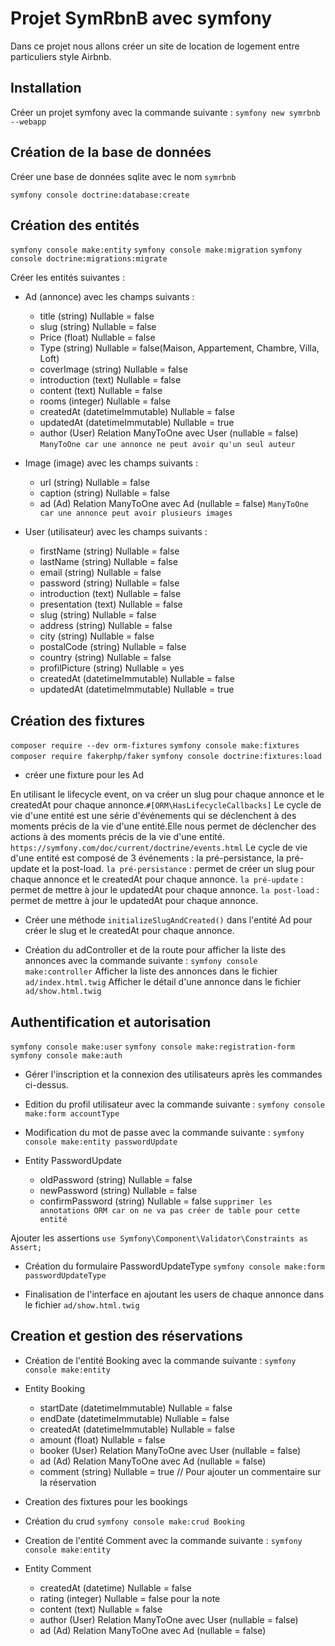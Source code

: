 # Projet SymRbnB avec symfony

Dans ce projet nous allons créer un site de location de logement entre particuliers style Airbnb.

## Installation
Créer un projet symfony avec la commande suivante :
`symfony new symrbnb --webapp`

## Création de la base de données

Créer une base de données sqlite avec le nom `symrbnb`

`symfony console doctrine:database:create`

## Création des entités

`symfony console make:entity`
`symfony console make:migration`
`symfony console doctrine:migrations:migrate`

Créer les entités suivantes :

- Ad (annonce) avec les champs suivants :
    - title (string) Nullable = false
    - slug (string) Nullable = false
    - Price (float) Nullable = false
    - Type (string) Nullable = false(Maison, Appartement, Chambre, Villa, Loft)
    - coverImage (string) Nullable = false
    - introduction (text) Nullable = false
    - content (text) Nullable = false
    - rooms (integer) Nullable = false
    - createdAt (datetimeImmutable) Nullable = false
    - updatedAt (datetimeImmutable) Nullable = true
    - author (User) Relation ManyToOne avec User (nullable = false) `ManyToOne car une annonce ne peut avoir qu'un seul auteur` 

- Image (image) avec les champs suivants :
    - url (string) Nullable = false
    - caption (string) Nullable = false
    - ad (Ad) Relation ManyToOne avec Ad (nullable = false) `ManyToOne car une annonce peut avoir plusieurs images`

- User (utilisateur) avec les champs suivants :
    - firstName (string) Nullable = false
    - lastName (string) Nullable = false
    - email (string) Nullable = false
    - password (string) Nullable = false
    - introduction (text) Nullable = false
    - presentation (text) Nullable = false
    - slug (string) Nullable = false
    - address (string) Nullable = false
    - city (string) Nullable = false
    - postalCode (string) Nullable = false
    - country (string) Nullable = false
    - profilPicture (string) Nullable = yes
    - createdAt (datetimeImmutable) Nullable = false
    - updatedAt (datetimeImmutable) Nullable = true




## Création des fixtures
`composer require --dev orm-fixtures`
`symfony console make:fixtures`
`composer require fakerphp/faker`
`symfony console doctrine:fixtures:load`

- créer une fixture pour les Ad

En utilisant le lifecycle event, on va créer un slug pour chaque annonce et le createdAt  pour chaque annonce.`#[ORM\HasLifecycleCallbacks]`
Le cycle de vie d'une entité est une série d'événements qui se déclenchent à des moments précis de la vie d'une entité.Elle nous permet de déclencher des actions à des moments précis de la vie d'une entité.
`https://symfony.com/doc/current/doctrine/events.html` 
Le cycle de vie d'une entité est composé de 3 événements : la pré-persistance, la pré-update et la post-load.
`la pré-persistance` : permet de créer un slug pour chaque annonce et le createdAt pour chaque annonce.
`la pré-update` : permet de mettre à jour le updatedAt pour chaque annonce.
`la post-load` : permet de mettre à jour le updatedAt pour chaque annonce.

- Créer une méthode `initializeSlugAndCreated()` dans l'entité Ad pour créer le slug et le createdAt pour chaque annonce.

- Création du adController et de la route pour afficher la liste des annonces avec la commande suivante :
`symfony console make:controller`
Afficher la liste des annonces dans le fichier `ad/index.html.twig`
Afficher le détail d'une annonce dans le fichier `ad/show.html.twig`


## Authentification et autorisation

`symfony console make:user`
`symfony console make:registration-form`
`symfony console make:auth`

- Gérer l'inscription et la connexion des utilisateurs après les commandes ci-dessus.

- Edition du profil utilisateur avec la commande suivante :
`symfony console make:form accountType`

- Modification du mot de passe avec la commande suivante :
`symfony console make:entity passwordUpdate`
 - Entity PasswordUpdate
    - oldPassword (string) Nullable = false
    - newPassword (string) Nullable = false
    - confirmPassword (string) Nullable = false
    `supprimer les annotations ORM car on ne va pas créer de table pour cette entité`

Ajouter les assertions `use Symfony\Component\Validator\Constraints as Assert;`

- Création du formulaire PasswordUpdateType
`symfony console make:form passwordUpdateType`

- Finalisation de l'interface en ajoutant les users de chaque annonce dans le fichier `ad/show.html.twig`


## Creation et gestion des réservations

- Création de l'entité Booking avec la commande suivante :
`symfony console make:entity`
 - Entity Booking
    - startDate (datetimeImmutable) Nullable = false
    - endDate (datetimeImmutable) Nullable = false
    - createdAt (datetimeImmutable) Nullable = false
    - amount (float) Nullable = false
    - booker (User) Relation ManyToOne avec User (nullable = false)
    - ad (Ad) Relation ManyToOne avec Ad (nullable = false)
    - comment (string) Nullable = true // Pour ajouter un commentaire sur la réservation

- Creation des fixtures pour les bookings

- Création du crud
`symfony console make:crud Booking`

- Creation de l'entité Comment avec la commande suivante :
`symfony console make:entity`
 - Entity Comment
    - createdAt (datetime) Nullable = false
    - rating (integer) Nullable = false pour la note
    - content (text) Nullable = false
    - author (User) Relation ManyToOne avec User (nullable = false)
    - ad (Ad) Relation ManyToOne avec Ad (nullable = false)




